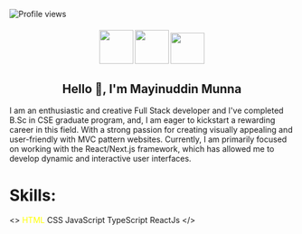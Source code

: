 ![Profile views](https://gpvc.arturio.dev/munnahosssain)

<h4 align="center"  display="flex">
  <a href="https://join.skype.com/invite/Q1ajR6vuVWYD"><img width="60" height="60" src="https://www.freeiconspng.com/uploads/skype-icon-3.png"/ ></a>
  <a href="https://www.linkedin.com/in/mayinuddin-munna-b8b9541a1/"><img width="60" height="60" src="https://pngimg.com/uploads/linkedIn/linkedIn_PNG24.png"/ ></a>
  <a href="https://www.facebook.com/profile.php?id=100073611545089"><img width="60" height="55" src="http://pngimg.com/uploads/facebook_logos/facebook_logos_PNG19748.png"/></a>
</h4>

<h2 align="center">Hello 👋, I'm Mayinuddin Munna</h2>

<p>I am an enthusiastic and creative Full Stack developer and I've completed B.Sc in CSE graduate program, and, I am eager to kickstart a rewarding career in this field. With a strong passion for creating visually appealing and user-friendly with MVC pattern websites. Currently, I am primarily focused on working with the React/Next.js framework, which has allowed me to develop dynamic and interactive user interfaces.</p>
<h1>Skills: </h1>

<>
   <span style="color:yellow">HTML</span> <span>CSS</span> <span>JavaScript</span> <span>TypeScript</span> <span>ReactJs</span>
</>

